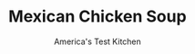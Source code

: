 ---
layout: ../../layouts/MarkdownPostLayout.astro
title: Mexican Chicken Soup
author: America's Test Kitchen
pubDate: 2023-03-15
description: "Think a hearty and flavorful soup needs to cook all day? Think again."
image_url: https://res.cloudinary.com/hksqkdlah/image/upload/ar_1:1,c_fill,dpr_2.0,f_auto,fl_lossy.progressive.strip_profile,g_faces:auto,q_auto:low,w_344/4809_sfs-qdr07-sfs-4c-mexicanchickensoup-316388
tags: ["Main Courses","Mexican","Chicken","Soups","30-Minute Suppers"]
calories: 2058
protein: 20
carbohydrates: 30
fats: 
fiber: 6
ingredients: ["6 cups, low-sodium chicken broth","6 , boneless, skinless chicken thighs (about 1 1/2 pounds)","1 , large onion, quartered","4 cloves, garlic, peeled","10 sprigs, cilantro",", Table salt","1 , (14.5-ounce) can whole tomatoes in juice, drained, with juice reserved","1/2 , jalapeno chile, seeds and ribs removed","1 , canned chipotle chile in adobo sauce plus 1 tablespoon sauce","1 tablespoon, vegetable oil","2 cups, frozen corn kernels","2 , (14-ounce) cans kidney beans, drained and rinsed","2 tablespoons, lime juice"]
serves: 8
time: ""
instructions: ["Bring 4 cups broth, chicken, 2 onion quarters, 2 garlic cloves, cilantro, and 1/2 teaspoon salt to boil in large skillet over high heat. Cover and cook over low heat until chicken is cooked through, 8 to 10 minutes. Transfer chicken to large plate.","Puree tomatoes, remaining 2 onion quarters, remaining 2 garlic cloves, jalapeno, chipotle, and adobo sauce in blender until smooth.","Heat oil in Dutch oven over high heat until shimmering. Add tomato mixture and 1/8 teaspoon salt and cook until darkened in color, 8 to 10 minutes. Strain broth directly into pot with tomato puree (discard solids). Add remaining 2 cups broth, reserved tomato juice, corn, and beans and simmer to blend flavors, about 5 minutes. Shred or dice chicken into bite-sized pieces and add to soup. Stir in lime juice and season with salt and pepper. Serve."]
nutrition: ["780 mg Potassium","291 mg Phosphorus","73 mg Calcium","2 mg Iron","58 mg Magnesium","1138 mg Sodium","1 mg Zinc","6 g Fat","6 mg Niacin (B3)","3 g Monounsaturated","1 g Polyunsaturated","18 mg Vitamin C","47 mg Cholesterol","1 g Saturated","6 g Fiber","62 µg Folate (food)","5 g Sugars","16 µg Vitamin K","394 g Water","30 g Carbs","48 µg Folate equivalent (total)","20 g Protein","1 mg Vitamin E","82 µg Vitamin A","257 kcal Energy","2058 calories"]
notes: "Garnish the soup with avocado, Monterey Jack cheese, and cilantro. For a less spicy soup, reduce the amount of adobo sauce."
---